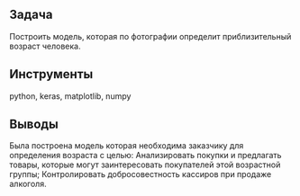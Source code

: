 ## Задача
Построить модель, которая по фотографии определит приблизительный возраст человека.

## Инструменты
python, keras, matplotlib, numpy

## Выводы
Была построена модель которая необходима заказчику для определения возраста с целью:
Анализировать покупки и предлагать товары, которые могут заинтересовать покупателей этой возрастной группы;
Контролировать добросовестность кассиров при продаже алкоголя.
